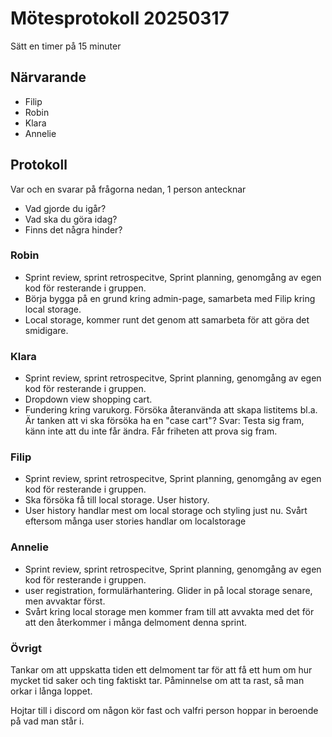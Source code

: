 # Mötesprotokoll 20250317

Sätt en timer på 15 minuter

## Närvarande

-   Filip
-   Robin
-   Klara
-   Annelie

## Protokoll

Var och en svarar på frågorna nedan, 1 person antecknar

-   Vad gjorde du igår?
-   Vad ska du göra idag?
-   Finns det några hinder?

### Robin
- Sprint review, sprint retrospecitve, Sprint planning, genomgång av egen kod för resterande i gruppen.
- Börja bygga på en grund kring admin-page, samarbeta med Filip kring local storage.
- Local storage, kommer runt det genom att samarbeta för att göra det smidigare.

### Klara

- Sprint review, sprint retrospecitve, Sprint planning, genomgång av egen kod för resterande i gruppen.
- Dropdown view shopping cart.
- Fundering kring varukorg. Försöka återanvända att skapa listitems bl.a. Är tanken att vi ska försöka ha en "case cart"?
  Svar: Testa sig fram, känn inte att du inte får ändra. Får friheten att prova sig fram. 

### Filip
- Sprint review, sprint retrospecitve, Sprint planning, genomgång av egen kod för resterande i gruppen.
- Ska försöka få till local storage. User history.
- User history handlar mest om local storage och styling just nu. Svårt eftersom många user stories handlar om localstorage

### Annelie
- Sprint review, sprint retrospecitve, Sprint planning, genomgång av egen kod för resterande i gruppen.
- user registration, formulärhantering. Glider in på local storage senare, men avvaktar först.
- Svårt kring local storage men kommer fram till att avvakta med det för att den återkommer i många delmoment denna sprint.

### Övrigt

Tankar om att uppskatta tiden ett delmoment tar för att få ett hum om hur mycket tid saker och ting faktiskt tar.
Påminnelse om att ta rast, så man orkar i långa loppet.

Hojtar till i discord om någon kör fast och valfri person hoppar in beroende på vad man står i.
